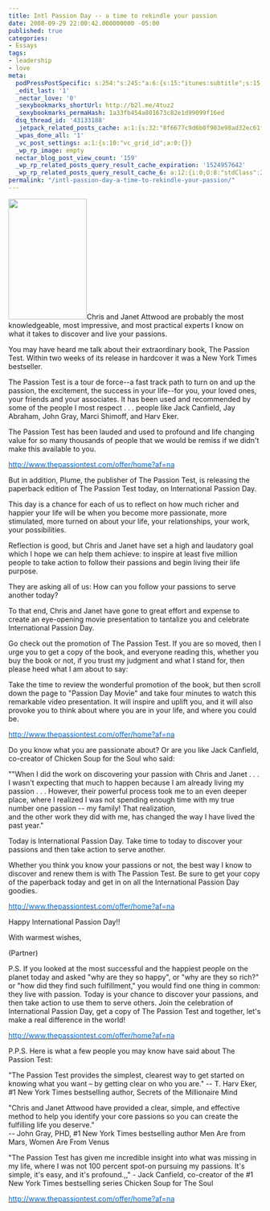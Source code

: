 ```yaml
---
title: Intl Passion Day -- a time to rekindle your passion
date: 2008-09-29 22:00:42.000000000 -05:00
published: true
categories:
- Essays
tags:
- leadership
- love
meta:
  podPressPostSpecific: s:254:"s:245:"a:6:{s:15:"itunes:subtitle";s:15:"##PostExcerpt##";s:14:"itunes:summary";s:15:"##PostExcerpt##";s:15:"itunes:keywords";s:17:"##WordPressCats##";s:13:"itunes:author";s:10:"##Global##";s:15:"itunes:explicit";s:2:"No";s:12:"itunes:block";s:2:"No";}";";
  _edit_last: '1'
  _nectar_love: '0'
  _sexybookmarks_shortUrl: http://b2l.me/4tuz2
  _sexybookmarks_permaHash: 1a33fb454a801673c82e1d99099f16ed
  dsq_thread_id: '43133188'
  _jetpack_related_posts_cache: a:1:{s:32:"8f6677c9d6b0f903e98ad32ec61f8deb";a:2:{s:7:"expires";i:1475669552;s:7:"payload";a:3:{i:0;a:1:{s:2:"id";i:4765;}i:1;a:1:{s:2:"id";i:1160;}i:2;a:1:{s:2:"id";i:7097;}}}}
  _wpas_done_all: '1'
  _vc_post_settings: a:1:{s:10:"vc_grid_id";a:0:{}}
  _wp_rp_image: empty
  nectar_blog_post_view_count: '159'
  _wp_rp_related_posts_query_result_cache_expiration: '1524957642'
  _wp_rp_related_posts_query_result_cache_6: a:12:{i:0;O:8:"stdClass":2:{s:7:"post_id";s:4:"1597";s:5:"score";s:17:"92.56542389055737";}i:1;O:8:"stdClass":2:{s:7:"post_id";s:3:"289";s:5:"score";s:17:"55.63752754188322";}i:2;O:8:"stdClass":2:{s:7:"post_id";s:2:"30";s:5:"score";s:16:"53.2191955172711";}i:3;O:8:"stdClass":2:{s:7:"post_id";s:3:"603";s:5:"score";s:17:"53.12240243564237";}i:4;O:8:"stdClass":2:{s:7:"post_id";s:4:"4593";s:5:"score";s:17:"49.66341627484776";}i:5;O:8:"stdClass":2:{s:7:"post_id";s:3:"632";s:5:"score";s:17:"46.49537819342565";}i:6;O:8:"stdClass":2:{s:7:"post_id";s:3:"277";s:5:"score";s:17:"46.49537819342565";}i:7;O:8:"stdClass":2:{s:7:"post_id";s:4:"2017";s:5:"score";s:18:"46.381987506086524";}i:8;O:8:"stdClass":2:{s:7:"post_id";s:4:"1030";s:5:"score";s:18:"46.381987506086524";}i:9;O:8:"stdClass":2:{s:7:"post_id";s:3:"587";s:5:"score";s:18:"46.381987506086524";}i:10;O:8:"stdClass":2:{s:7:"post_id";s:3:"274";s:5:"score";s:18:"46.381987506086524";}i:11;O:8:"stdClass":2:{s:7:"post_id";s:4:"8023";s:5:"score";s:18:"42.923001345291915";}}
permalink: "/intl-passion-day-a-time-to-rekindle-your-passion/"
---
```

<p><a href="http://www.thepassiontest.com/offer/home/?af=na" rel="nofollow"><img class="alignright" title="The Passion Test" src="http://www.thepassiontest.com/images/database/830.jpg" alt="" width="156" height="240" / rel="nofollow"/></a>Chris and Janet Attwood are probably the most knowledgeable, most impressive, and most practical experts I know on what it takes to discover and live your passions.</p>
<p>You may have heard me talk about their extraordinary book, The Passion Test. Within two weeks of its release in hardcover it was a New York Times bestseller.</p>
<p>The Passion Test is a tour de force--a fast track path to turn on and up the passion, the excitement, the success in your life--for you, your loved ones, your friends and  your associates. It has been used and recommended by some of the people I most respect . . . people like Jack Canfield, Jay Abraham, John Gray, Marci Shimoff, and Harv Eker.</p>
<p>The Passion Test has been lauded and used to profound and life changing value for so many thousands of people that we would be remiss if we didn't make this available to you.</p>
<p><a rel="nofollow" href="http://www.thepassiontest.com/offer/home?af=na" target="_blank"><span style="color: #0066cc;">http://www.thepassiontest.com/offer/home?af=na</span></a></p>
<p>But in addition, Plume, the publisher of The Passion Test, is releasing the paperback edition of The Passion Test today, on International Passion Day.</p>
<p>This day is a chance for each of us to reflect on how much richer and happier your life will be when you become more passionate, more stimulated, more turned on about your life, your relationships, your work, your possibilities.</p>
<p>Reflection is good, but Chris and Janet have set a high and laudatory goal which I hope we can help them achieve: to inspire at least five million people to take action to follow their passions and begin living their life purpose.</p>
<p>They are asking all of us: How can you follow your passions to serve another today?</p>
<p>To that end, Chris and Janet have gone to great effort and expense to create an eye-opening movie presentation to tantalize you and celebrate International Passion Day.</p>
<p>Go check out the promotion of The Passion Test. If you are so moved, then I urge you to get a copy of the book, and everyone reading this, whether you buy the book or not, if you trust my judgment and what I stand for, then please heed what I am about to say:</p>
<p>Take the time to review the wonderful promotion of the book, but then scroll down the page to "Passion Day Movie" and take four minutes to  watch this remarkable video presentation. It will inspire and uplift you, and it will also provoke you to think about where you are in your life, and where you could be.</p>
<p><a rel="nofollow" href="http://www.thepassiontest.com/offer/home?af=na" target="_blank"><span style="color: #0066cc;">http://www.thepassiontest.com/offer/home?af=na</span></a></p>
<p>Do you know what you are passionate about? Or are you like Jack Canfield, co-creator of Chicken Soup for the Soul who said:</p>
<p>""When I did the work on discovering your passion with Chris and Janet . . . I wasn't expecting that much to happen because I am already living my passion . . . However, their powerful process took me to an even deeper place, where I realized I was not spending enough time with my true number one passion -- my family! That realization,<br />
and the other work they did with me, has changed the way I have lived the past year."</p>
<p>Today is  International Passion Day. Take time to today to discover your passions and then take action to serve another.</p>
<p>Whether you think you know your passions or not, the best way I know to discover and renew them is with The Passion Test. Be sure to get your copy of the paperback today and get in on all the International Passion Day goodies.</p>
<p><a rel="nofollow" href="http://www.thepassiontest.com/offer/home?af=na" target="_blank"><span style="color: #0066cc;">http://www.thepassiontest.com/offer/home?af=na</span></a></p>
<p>Happy International Passion Day!!</p>
<p>With warmest wishes,</p>
<p>(Partner)</p>
<p>P.S. If you looked at the most successful and the happiest people on the planet today and asked "why are they so happy", or "why are they so rich?" or "how did they find such fulfillment," you would find one thing in common: they live with passion. Today is your chance to discover your passions, and then take action to use  them to serve others. Join the celebration of International Passion Day, get a copy of The Passion Test and together, let's make a real difference in the world!</p>
<p><a rel="nofollow" href="http://www.thepassiontest.com/offer/home?af=na" target="_blank"><span style="color: #0066cc;">http://www.thepassiontest.com/offer/home?af=na</span></a></p>
<p>P.P.S. Here is what a few people you may know have said about The Passion Test:</p>
<p>"The Passion Test provides the simplest, clearest way to get started on knowing what you want – by getting clear on who you are." -- T. Harv Eker, #1 New York Times bestselling author, Secrets of the Millionaire Mind</p>
<p>"Chris and Janet Attwood have provided a clear, simple, and effective method to help you identify your core passions so you can create the fulfilling life you deserve."<br />
-- John Gray, PHD, #1 New York Times bestselling author Men Are from Mars, Women Are From  Venus</p>
<p>"The Passion Test has given me incredible insight into what was missing in my life, where I was not 100 percent spot-on pursuing my passions. It's simple, it's easy, and it's profound.,," - Jack Canfield, co-creator of the #1 New York Times bestselling series Chicken Soup for The Soul</p>
<p><a rel="nofollow" href="http://www.thepassiontest.com/offer/home?af=na" target="_blank"><span style="color: #0066cc;">http://www.thepassiontest.com/offer/home?af=na</span></a></p>
